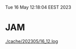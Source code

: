 Tue 16 May 12:18:04 EEST 2023
# JAM
<a href='./cache/202305/16_12.log'>./cache/202305/16_12.log</a>
